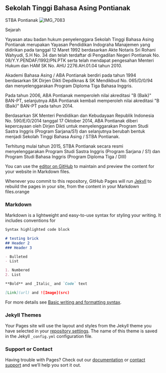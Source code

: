## Sekolah Tinggi Bahasa Asing Pontianak
STBA Pontianak
![IMG_7083](https://user-images.githubusercontent.com/94507345/148672137-5236c584-5312-4818-996d-8ddaf82dee30.JPG)

Sejarah

Yayasan atau badan hukum penyelenggara Sekolah Tinggi Bahasa Asing Pontianak merupakan Yayasan Pendidikan Indograha Manajemen yang didirikan pada tanggal 12 Maret 1992 berdasarkan Akte Notaris Sri Rohani Wahyudi, S.H No. 34 dan telah terdaftar di Pengadilan Negeri Pontianak No. 08/Y.Y.PENDAF/1992/PN.PTK serta telah mendapat pengesahan Menteri Hukum dan HAM SK No. AHU 2276.AH.01.04 tahun 2010. 

Akademi Bahasa Asing / ABA Pontianak berdiri pada tahun 1994 berdasarkan SK Dirjen Dikti Depdiknas & SK Mendikbud No. 065/D/0/94 dan menyelenggarakan Program Diploma Tiga Bahasa Inggris.

Pada tahun 2006, ABA Pontianak memperoleh nilai akreditasi "B (Baik)" BAN-PT, selanjutnya ABA Pontianak kembali memperoleh nilai akreditasi "B (Baik)" BAN-PT pada tahun 2014.

Berdasarkan SK Menteri Pendidikan dan Kebudayaan Republik Indonesia No. 590/E/0/2014 tanggal 17 Oktober 2014, ABA Pontianak diberi kepercayaan oleh Dirjen Dikti untuk menyelenggarakan Program Studi Sastra Inggris (Program Sarjana/S1) dan selanjutnya berubah bentuk menjadi Sekolah Tinggi Bahasa Asing / STBA Pontianak. 

Terhitung mulai tahun 2015, STBA Pontianak secara resmi menyelenggarakan Program Studi Sastra Inggris (Program Sarjana / S1) dan Program Studi Bahasa Inggris (Program Diploma Tiga / DIII)

You can use the [editor on GitHub](https://github.com/Marcelinocw/Marcelinocw12/edit/gh-pages/index.md) to maintain and preview the content for your website in Markdown files.

Whenever you commit to this repository, GitHub Pages will run [Jekyll](https://jekyllrb.com/) to rebuild the pages in your site, from the content in your Markdown files.orange

### Markdown

Markdown is a lightweight and easy-to-use syntax for styling your writing. It includes conventions for

```markdown
Syntax highlighted code block

# testing brick
## Header 2
### Header 3

- Bulleted
- List

1. Numbered
2. List

**Bold** and _Italic_ and `Code` text

[Link](url) and ![Image](src)
```

For more details see [Basic writing and formatting syntax](https://docs.github.com/en/github/writing-on-github/getting-started-with-writing-and-formatting-on-github/basic-writing-and-formatting-syntax).

### Jekyll Themes

Your Pages site will use the layout and styles from the Jekyll theme you have selected in your [repository settings](https://github.com/Marcelinocw/Marcelinocw12/settings/pages). The name of this theme is saved in the Jekyll `_config.yml` configuration file.

### Support or Contact

Having trouble with Pages? Check out our [documentation](https://docs.github.com/categories/github-pages-basics/) or [contact support](https://support.github.com/contact) and we’ll help you sort it out.
